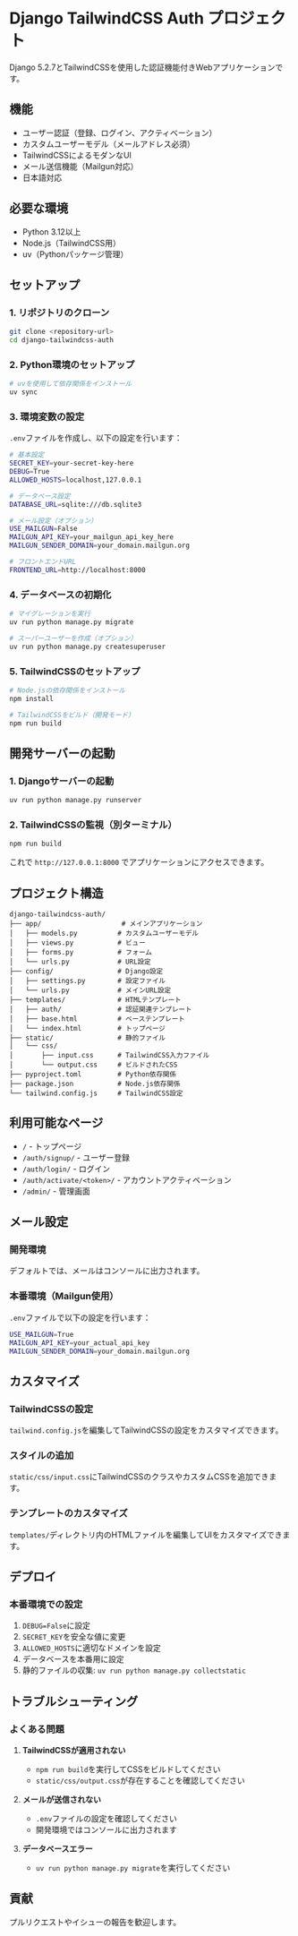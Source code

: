 # Django TailwindCSS Auth プロジェクト

Django 5.2.7とTailwindCSSを使用した認証機能付きWebアプリケーションです。

## 機能

- ユーザー認証（登録、ログイン、アクティベーション）
- カスタムユーザーモデル（メールアドレス必須）
- TailwindCSSによるモダンなUI
- メール送信機能（Mailgun対応）
- 日本語対応

## 必要な環境

- Python 3.12以上
- Node.js（TailwindCSS用）
- uv（Pythonパッケージ管理）

## セットアップ

### 1. リポジトリのクローン

```bash
git clone <repository-url>
cd django-tailwindcss-auth
```

### 2. Python環境のセットアップ

```bash
# uvを使用して依存関係をインストール
uv sync
```

### 3. 環境変数の設定

`.env`ファイルを作成し、以下の設定を行います：

```bash
# 基本設定
SECRET_KEY=your-secret-key-here
DEBUG=True
ALLOWED_HOSTS=localhost,127.0.0.1

# データベース設定
DATABASE_URL=sqlite:///db.sqlite3

# メール設定（オプション）
USE_MAILGUN=False
MAILGUN_API_KEY=your_mailgun_api_key_here
MAILGUN_SENDER_DOMAIN=your_domain.mailgun.org

# フロントエンドURL
FRONTEND_URL=http://localhost:8000
```

### 4. データベースの初期化

```bash
# マイグレーションを実行
uv run python manage.py migrate

# スーパーユーザーを作成（オプション）
uv run python manage.py createsuperuser
```

### 5. TailwindCSSのセットアップ

```bash
# Node.jsの依存関係をインストール
npm install

# TailwindCSSをビルド（開発モード）
npm run build
```

## 開発サーバーの起動

### 1. Djangoサーバーの起動

```bash
uv run python manage.py runserver
```

### 2. TailwindCSSの監視（別ターミナル）

```bash
npm run build
```

これで `http://127.0.0.1:8000` でアプリケーションにアクセスできます。

## プロジェクト構造

```
django-tailwindcss-auth/
├── app/                    # メインアプリケーション
│   ├── models.py          # カスタムユーザーモデル
│   ├── views.py           # ビュー
│   ├── forms.py           # フォーム
│   └── urls.py            # URL設定
├── config/                # Django設定
│   ├── settings.py        # 設定ファイル
│   └── urls.py            # メインURL設定
├── templates/             # HTMLテンプレート
│   ├── auth/              # 認証関連テンプレート
│   ├── base.html          # ベーステンプレート
│   └── index.html         # トップページ
├── static/                # 静的ファイル
│   └── css/
│       ├── input.css      # TailwindCSS入力ファイル
│       └── output.css     # ビルドされたCSS
├── pyproject.toml         # Python依存関係
├── package.json           # Node.js依存関係
└── tailwind.config.js     # TailwindCSS設定
```

## 利用可能なページ

- `/` - トップページ
- `/auth/signup/` - ユーザー登録
- `/auth/login/` - ログイン
- `/auth/activate/<token>/` - アカウントアクティベーション
- `/admin/` - 管理画面

## メール設定

### 開発環境
デフォルトでは、メールはコンソールに出力されます。

### 本番環境（Mailgun使用）
`.env`ファイルで以下の設定を行います：

```bash
USE_MAILGUN=True
MAILGUN_API_KEY=your_actual_api_key
MAILGUN_SENDER_DOMAIN=your_domain.mailgun.org
```

## カスタマイズ

### TailwindCSSの設定
`tailwind.config.js`を編集してTailwindCSSの設定をカスタマイズできます。

### スタイルの追加
`static/css/input.css`にTailwindCSSのクラスやカスタムCSSを追加できます。

### テンプレートのカスタマイズ
`templates/`ディレクトリ内のHTMLファイルを編集してUIをカスタマイズできます。

## デプロイ

### 本番環境での設定

1. `DEBUG=False`に設定
2. `SECRET_KEY`を安全な値に変更
3. `ALLOWED_HOSTS`に適切なドメインを設定
4. データベースを本番用に設定
5. 静的ファイルの収集: `uv run python manage.py collectstatic`

## トラブルシューティング

### よくある問題

1. **TailwindCSSが適用されない**
   - `npm run build`を実行してCSSをビルドしてください
   - `static/css/output.css`が存在することを確認してください

2. **メールが送信されない**
   - `.env`ファイルの設定を確認してください
   - 開発環境ではコンソールに出力されます

3. **データベースエラー**
   - `uv run python manage.py migrate`を実行してください

## 貢献

プルリクエストやイシューの報告を歓迎します。
